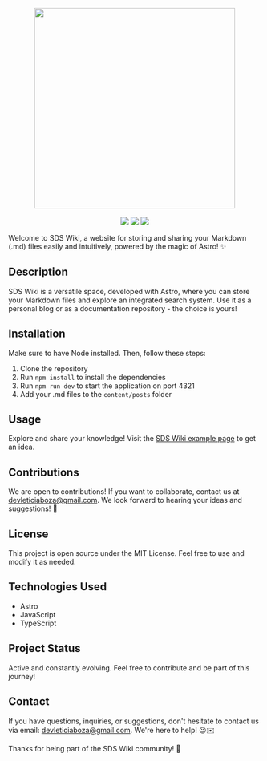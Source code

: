 <p align="center">
    <a href="https://github.com/LeticiaBoza/sds-wiki/">
        <img src="https://i.imgur.com/ivt6TTb.png" width="400"></a>
    <br><br>
    <a href="https://astro.build/"><img src="https://img.shields.io/badge/Astro-FF5D01?logo=astro&logoColor=fff&style=fflat"></a>
    <a href="https://developer.mozilla.org/en-US/docs/Learn/JavaScript"><img src="https://img.shields.io/badge/JavaScript-F7DF1E?style=flat&logo=JavaScript&logoColor=black"></a>
    <a href="https://www.typescriptlang.org/"><img src="https://img.shields.io/badge/typescript-%23007ACC.svg?style=flat&logo=typescript&logoColor=white"></a>
</p>

Welcome to SDS Wiki, a website for storing and sharing your Markdown (.md) files easily and intuitively, powered by the magic of Astro! ✨

## Description

SDS Wiki is a versatile space, developed with Astro, where you can store your Markdown files and explore an integrated search system. Use it as a personal blog or as a documentation repository - the choice is yours!

## Installation

Make sure to have Node installed. Then, follow these steps:

1. Clone the repository
2. Run `npm install` to install the dependencies
3. Run `npm run dev` to start the application on port 4321
4. Add your .md files to the `content/posts` folder

## Usage

Explore and share your knowledge! Visit the [SDS Wiki example page](https://sds-wiki.vercel.app/) to get an idea.

## Contributions

We are open to contributions! If you want to collaborate, contact us at devleticiaboza@gmail.com. We look forward to hearing your ideas and suggestions! 🚀

## License

This project is open source under the MIT License. Feel free to use and modify it as needed.

## Technologies Used

- Astro
- JavaScript
- TypeScript

## Project Status

Active and constantly evolving. Feel free to contribute and be part of this journey!

## Contact

If you have questions, inquiries, or suggestions, don't hesitate to contact us via email: devleticiaboza@gmail.com. We're here to help! 😉✉️

Thanks for being part of the SDS Wiki community! 🌟
